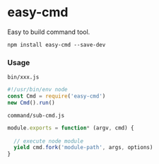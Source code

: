 # easy-cmd

Easy to build command tool.

```shell
npm install easy-cmd --save-dev
```

### Usage

`bin/xxx.js`

```javascript
#!/usr/bin/env node
const Cmd = require('easy-cmd')
new Cmd().run()
```

`command/sub-cmd.js`

```javascript
module.exports = function* (argv, cmd) {
  
  // execute node module
  yield cmd.fork('module-path', args, options)
}
```
